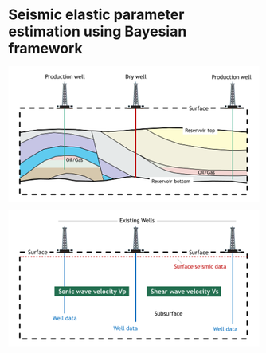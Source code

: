 # Seismic elastic parameter estimation using Bayesian framework

![Figure 1](usr/fig1.png)

![Figure 2](usr/fig2.png)
